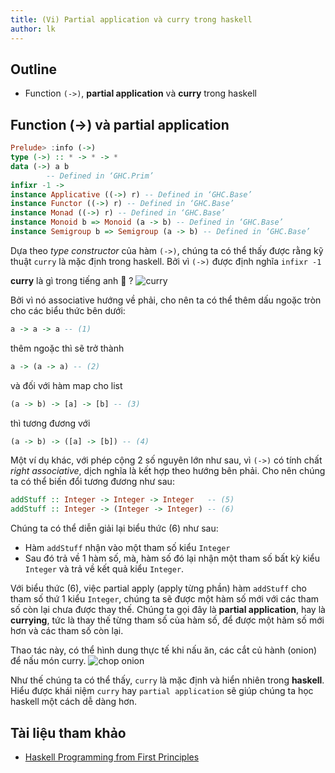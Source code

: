 ```yaml
---
title: (Vi) Partial application và curry trong haskell
author: lk
---
```


## Outline
- Function `(->)`, **partial application** và **curry** trong haskell

## Function (->) và partial application

```haskell
Prelude> :info (->)
type (->) :: * -> * -> *
data (->) a b
        -- Defined in ‘GHC.Prim’
infixr -1 ->
instance Applicative ((->) r) -- Defined in ‘GHC.Base’
instance Functor ((->) r) -- Defined in ‘GHC.Base’
instance Monad ((->) r) -- Defined in ‘GHC.Base’
instance Monoid b => Monoid (a -> b) -- Defined in ‘GHC.Base’
instance Semigroup b => Semigroup (a -> b) -- Defined in ‘GHC.Base’
```

Dựa theo *type constructor* của hàm `(->)`, chúng ta có thể thấy được rằng kỹ thuật `curry` là mặc định trong haskell. Bởi vì `(->)` được định nghĩa `infixr -1`

**curry** là gì trong tiếng anh &#129300; ?
<img src="https://images.immediate.co.uk/production/volatile/sites/30/2020/08/113777-0b21d44.jpg" alt="curry">

Bởi vì nó associative hướng về phải, cho nên ta có thể thêm dấu ngoặc tròn cho các biểu thức bên dưới: 

```haskell
a -> a -> a -- (1)
```
thêm ngoặc thì sẽ trở thành 
```haskell
a -> (a -> a) -- (2)
```


và đối với hàm map cho list
```haskell
(a -> b) -> [a] -> [b] -- (3)
```
thì tương đương với
```haskell
(a -> b) -> ([a] -> [b]) -- (4)
```

Một ví dụ khác, với phép cộng 2 số nguyên lớn như sau, vì `(->)` có tính chất *right associative*, dịch nghĩa là kết hợp theo hướng bên phải. Cho nên chúng ta có thể biến đổi tương đương như sau:
```haskell
addStuff :: Integer -> Integer -> Integer   -- (5)
addStuff :: Integer -> (Integer -> Integer) -- (6)
```

Chúng ta có thể diễn giải lại biểu thức (6) như sau:
- Hàm `addStuff` nhận vào một tham số kiểu `Integer`
- Sau đó trả về 1 hàm số, mà, hàm số đó lại nhận một tham số bất kỳ kiểu `Integer` và trả về kết quả kiểu `Integer`.

Với biểu thức (6), việc partial apply (apply từng phần) hàm `addStuff` cho tham số thứ 1 kiểu `Integer`, chúng ta sẽ được một hàm số mới với các tham số còn lại chưa được thay thế. Chúng ta gọi đây là **partial application**, hay là **currying**, tức là thay thế từng tham số của hàm số, để được một hàm số mới hơn và các tham số còn lại.

Thao tác này, có thể hình dung thực tế khi nấu ăn, các cắt củ hành (onion) để nấu món curry.
<img src="https://i.insider.com/61fbfdab40ce96001ab19bf2?width=750&format=jpeg&auto=webp" alt="chop onion">

Như thế chúng ta có thể thấy, `curry` là mặc định và hiển nhiên trong **haskell**. Hiểu được khái niệm `curry` hay `partial application` sẽ giúp chúng ta học haskell một cách dễ dàng hơn.

## Tài liệu tham khảo

- [Haskell Programming from First Principles](https://www.goodreads.com/en/book/show/25587599-haskell-programming-from-first-principles)
